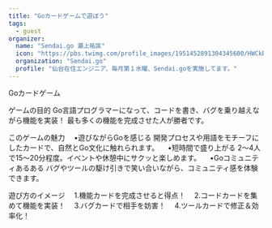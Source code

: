 ```yaml
---
title: "Goカードゲームで遊ぼう"
tags:
  - guest
organizer:
  name: "Sendai.go 瀬上祐匡"
  icon: "https://pbs.twimg.com/profile_images/1951452891304345600/HWCkBlFE_400x400.jpg"
  organization: "Sendai.go"
  profile: "仙台在住エンジニア、毎月第１水曜、Sendai.goを実施してます。"
---
```


Goカードゲーム

ゲームの目的
Go言語プログラマーになって、コードを書き、バグを乗り越えながら機能を実装！
最も多くの機能を完成させた人が勝者です。

このゲームの魅力
　•遊びながらGoを感じる
開発プロセスや用語をモチーフにしたカードで、自然とGo文化に触れられます。
　•短時間で盛り上がる
2〜4人で15〜20分程度。イベントや休憩中にサクッと楽しめます。
　•Goコミュニティあるある
バグやツールの駆け引きで笑い合いながら、コミュニティ感を体験できます。

遊び方のイメージ
　1.機能カードを完成させると得点！
　2.コードカードを集めて機能を実装！
　3.バグカードで相手を妨害！
　4.ツールカードで修正＆効率化！
